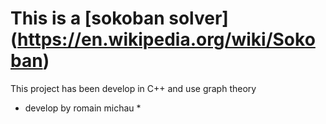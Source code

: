 # This is a [sokoban solver] (https://en.wikipedia.org/wiki/Sokoban)  
This project has been develop in C++ and use graph theory  
* develop by romain michau *
